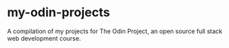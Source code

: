# my-odin-projects
A compilation of my projects for The Odin Project, an open source full stack web development course.
